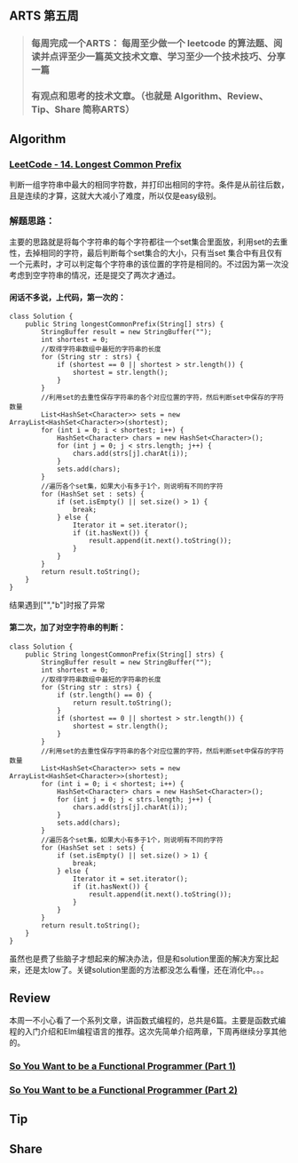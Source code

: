 ## ARTS 第五周

> ### 每周完成一个ARTS： 每周至少做一个 leetcode 的算法题、阅读并点评至少一篇英文技术文章、学习至少一个技术技巧、分享一篇
> ### 有观点和思考的技术文章。（也就是 Algorithm、Review、Tip、Share 简称ARTS）  

## Algorithm
### [LeetCode - 14. Longest Common Prefix](https://leetcode.com/problems/longest-common-prefix/)
判断一组字符串中最大的相同字符数，并打印出相同的字符。条件是从前往后数，且是连续的才算，这就大大减小了难度，所以仅是easy级别。

### 解题思路：
主要的思路就是将每个字符串的每个字符都往一个set集合里面放，利用set的去重性，去掉相同的字符，最后判断每个set集合的大小，只有当set
集合中有且仅有一个元素时，才可以判定每个字符串的该位置的字符是相同的。不过因为第一次没考虑到空字符串的情况，还是提交了两次才通过。  

#### 闲话不多说，上代码，第一次的：
```
class Solution {
    public String longestCommonPrefix(String[] strs) {
        StringBuffer result = new StringBuffer("");
        int shortest = 0;
        //取得字符串数组中最短的字符串的长度
        for (String str : strs) {
            if (shortest == 0 || shortest > str.length()) {
                shortest = str.length();
            }
        }
        //利用set的去重性保存字符串的各个对应位置的字符，然后判断set中保存的字符数量
        List<HashSet<Character>> sets = new ArrayList<HashSet<Character>>(shortest);
        for (int i = 0; i < shortest; i++) {
            HashSet<Character> chars = new HashSet<Character>();
            for (int j = 0; j < strs.length; j++) {
                chars.add(strs[j].charAt(i));
            }
            sets.add(chars);
        }
        //遍历各个set集，如果大小有多于1个，则说明有不同的字符
        for (HashSet set : sets) {
            if (set.isEmpty() || set.size() > 1) {
                break;
            } else {
                Iterator it = set.iterator();
                if (it.hasNext()) {
                    result.append(it.next().toString());
                }
            }
        }
        return result.toString();
    }
}
```
结果遇到["","b"]时报了异常

#### 第二次，加了对空字符串的判断：
```
class Solution {
    public String longestCommonPrefix(String[] strs) {
        StringBuffer result = new StringBuffer("");
        int shortest = 0;
        //取得字符串数组中最短的字符串的长度
        for (String str : strs) {
            if (str.length() == 0) {
                return result.toString();
            }
            if (shortest == 0 || shortest > str.length()) {
                shortest = str.length();
            }
        }
        //利用set的去重性保存字符串的各个对应位置的字符，然后判断set中保存的字符数量
        List<HashSet<Character>> sets = new ArrayList<HashSet<Character>>(shortest);
        for (int i = 0; i < shortest; i++) {
            HashSet<Character> chars = new HashSet<Character>();
            for (int j = 0; j < strs.length; j++) {
                chars.add(strs[j].charAt(i));
            }
            sets.add(chars);
        }
        //遍历各个set集，如果大小有多于1个，则说明有不同的字符
        for (HashSet set : sets) {
            if (set.isEmpty() || set.size() > 1) {
                break;
            } else {
                Iterator it = set.iterator();
                if (it.hasNext()) {
                    result.append(it.next().toString());
                }
            }
        }
        return result.toString();
    }
}
```
虽然也是费了些脑子才想起来的解决办法，但是和solution里面的解决方案比起来，还是太low了。关键solution里面的方法都没怎么看懂，还在消化中。。。


## Review
本周一不小心看了一个系列文章，讲函数式编程的，总共是6篇。主要是函数式编程的入门介绍和Elm编程语言的推荐。这次先简单介绍两章，下周再继续分享其他的。
### [So You Want to be a Functional Programmer (Part 1)](https://medium.com/@cscalfani/so-you-want-to-be-a-functional-programmer-part-1-1f15e387e536)


### [So You Want to be a Functional Programmer (Part 2)](https://medium.com/@cscalfani/so-you-want-to-be-a-functional-programmer-part-2-7005682cec4a)



## Tip


## Share


